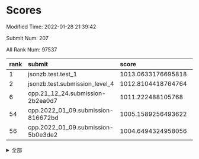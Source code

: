 # Scores

Modified Time: 2022-01-28 21:39:42

Submit Num: 207

All Rank Num: 97537

| rank |               submit               |       score        |       sigma        | pk_num |
| :--- | :--------------------------------- | :----------------- | :----------------- | :----- |
| 1    | jsonzb.test.test_1                 | 1013.0633176695818 | 0.8005545360660654 | 1882   |
| 2    | jsonzb.test.submission_level_4     | 1012.8104418764764 | 0.820922457303606  | 1880   |
| 6    | cpp.21_12_24.submission-2b2ea0d7   | 1011.222488105768  | 0.7673622693588075 | 1885   |
| 54   | cpp.2022_01_09.submission-816672bd | 1005.1589256493622 | 0.7245852913963666 | 1884   |
| 56   | cpp.2022_01_09.submission-5b0e3de2 | 1004.6494324958056 | 0.7140503893804272 | 1887   |


<details>
<summary>全部</summary>

| rank |                 submit                 |       score        |       sigma        | pk_num |
| :--- | :------------------------------------- | :----------------- | :----------------- | :----- |
| 1    | jsonzb.test.test_1                     | 1013.0633176695818 | 0.8005545360660654 | 1882   |
| 2    | jsonzb.test.submission_level_4         | 1012.8104418764764 | 0.820922457303606  | 1880   |
| 3    | gobigger.level_3.submission_level_3_9  | 1011.8510033602142 | 0.775169743147895  | 1885   |
| 4    | gobigger.level_3.submission_level_3_2  | 1011.794604381196  | 0.7665229613811452 | 1886   |
| 5    | gobigger.level_3.submission_level_3_32 | 1011.5314753226189 | 0.7610548483890112 | 1886   |
| 6    | cpp.21_12_24.submission-2b2ea0d7       | 1011.222488105768  | 0.7673622693588075 | 1885   |
| 7    | gobigger.level_3.submission_level_3_5  | 1011.1567397773022 | 0.770842009492814  | 1889   |
| 8    | gobigger.level_3.submission_level_3_40 | 1010.7737579949178 | 0.7814880844385114 | 1891   |
| 9    | gobigger.level_3.submission_level_3_31 | 1010.7210213812343 | 0.769344107712867  | 1886   |
| 10   | gobigger.level_3.submission_level_3_45 | 1010.674027016197  | 0.7783391360684498 | 1881   |
| 11   | gobigger.level_3.submission_level_3_46 | 1010.3929246879871 | 0.7433591639871594 | 1885   |
| 12   | gobigger.level_3.submission_level_3_19 | 1010.3207453953157 | 0.7776236410687103 | 1883   |
| 13   | gobigger.level_3.submission_level_3_21 | 1010.2862142725951 | 0.7527508581206112 | 1883   |
| 14   | gobigger.level_3.submission_level_3_27 | 1010.2629218724461 | 0.7506900603886756 | 1884   |
| 15   | gobigger.level_3.submission_level_3_49 | 1010.2048070514242 | 0.775384254675791  | 1886   |
| 16   | gobigger.level_3.submission_level_3_47 | 1010.1938792902197 | 0.7523462835193166 | 1885   |
| 17   | gobigger.level_3.submission_level_3_15 | 1010.1408931218142 | 0.7511656506463357 | 1888   |
| 18   | gobigger.level_3.submission_level_3_7  | 1010.1370574670915 | 0.7959774062285369 | 1879   |
| 19   | gobigger.level_3.submission_level_3_20 | 1010.1361814195567 | 0.7874850671513199 | 1881   |
| 20   | gobigger.level_3.submission_level_3_42 | 1010.1031581964817 | 0.7739115251251216 | 1881   |
| 21   | gobigger.level_3.submission_level_3_0  | 1010.0785549328066 | 0.7504330487634722 | 1888   |
| 22   | gobigger.level_3.submission_level_3_30 | 1010.0728728079316 | 0.7297134231487953 | 1885   |
| 23   | gobigger.level_3.submission_level_3_14 | 1009.9787995270397 | 0.7617847833352852 | 1884   |
| 24   | gobigger.level_3.submission_level_3_44 | 1009.8695225843344 | 0.7746217463332298 | 1886   |
| 25   | gobigger.level_3.submission_level_3_3  | 1009.8689755820571 | 0.766775221268413  | 1889   |
| 26   | gobigger.level_3.submission_level_3_48 | 1009.8283909616945 | 0.7479596940289798 | 1888   |
| 27   | gobigger.level_3.submission_level_3_17 | 1009.8230079969242 | 0.7614364973460939 | 1887   |
| 28   | gobigger.level_3.submission_level_3_8  | 1009.7991860442116 | 0.7411697050862085 | 1885   |
| 29   | gobigger.level_3.submission_level_3_36 | 1009.7967989752099 | 0.7512284915883748 | 1888   |
| 30   | gobigger.level_3.submission_level_3_6  | 1009.7856271101535 | 0.7629558684176385 | 1891   |
| 31   | gobigger.level_3.submission_level_3_13 | 1009.7835073404943 | 0.7410740797410378 | 1885   |
| 32   | gobigger.level_3.submission_level_3_26 | 1009.7662904199814 | 0.746792634191042  | 1885   |
| 33   | gobigger.level_3.submission_level_3_1  | 1009.703767766035  | 0.7548235298448976 | 1882   |
| 34   | gobigger.level_3.submission_level_3_28 | 1009.5984794849969 | 0.7293951357161392 | 1880   |
| 35   | gobigger.level_3.submission_level_3_25 | 1009.5729292931326 | 0.7671321762493154 | 1885   |
| 36   | gobigger.level_3.submission_level_3_23 | 1009.5513575501619 | 0.745574412769969  | 1886   |
| 37   | gobigger.level_3.submission_level_3_39 | 1009.5261349695027 | 0.7500187983694706 | 1885   |
| 38   | gobigger.level_3.submission_level_3_16 | 1009.479817388821  | 0.7744004448728992 | 1881   |
| 39   | gobigger.level_3.submission_level_3_35 | 1009.437499938414  | 0.7586168303137262 | 1883   |
| 40   | gobigger.level_3.submission_level_3_38 | 1009.3845136088138 | 0.7679458770598977 | 1890   |
| 41   | gobigger.level_3.submission_level_3_12 | 1009.3231280521985 | 0.739372509347523  | 1888   |
| 42   | gobigger.level_3.submission_level_3_24 | 1009.3019243492014 | 0.7586103329312656 | 1880   |
| 43   | gobigger.level_3.submission_level_3_34 | 1009.1892339771246 | 0.7547912310933349 | 1885   |
| 44   | gobigger.level_3.submission_level_3_11 | 1009.1514469208136 | 0.7609446163447603 | 1885   |
| 45   | gobigger.level_3.submission_level_3_37 | 1009.1246108617217 | 0.7344141587482642 | 1888   |
| 46   | gobigger.level_3.submission_level_3_10 | 1009.1012693644717 | 0.7544934783770546 | 1881   |
| 47   | gobigger.level_3.submission_level_3_4  | 1009.0333890220469 | 0.7405804873937984 | 1889   |
| 48   | gobigger.level_3.submission_level_3_43 | 1008.8917945872456 | 0.7413191784901536 | 1887   |
| 49   | gobigger.level_3.submission_level_3_18 | 1008.5960756692158 | 0.758658734347667  | 1887   |
| 50   | gobigger.level_3.submission_level_3_22 | 1008.5868954457401 | 0.765168061410478  | 1886   |
| 51   | gobigger.level_3.submission_level_3_41 | 1008.5277916657958 | 0.749730980076302  | 1892   |
| 52   | gobigger.level_3.submission_level_3_29 | 1008.3061398092664 | 0.7481467930613002 | 1884   |
| 53   | gobigger.level_3.submission_level_3_33 | 1008.0077128265171 | 0.7311871038002767 | 1886   |
| 54   | cpp.2022_01_09.submission-816672bd     | 1005.1589256493622 | 0.7245852913963666 | 1884   |
| 55   | gobigger.level_1.submission_level_1_36 | 1004.8022720254681 | 0.7198962638602787 | 1887   |
| 56   | cpp.2022_01_09.submission-5b0e3de2     | 1004.6494324958056 | 0.7140503893804272 | 1887   |
| 57   | gobigger.level_1.submission_level_1_16 | 1004.5669056284927 | 0.7281726639206108 | 1884   |
| 58   | gobigger.level_1.submission_level_1_19 | 1004.5243127795302 | 0.7230311573290739 | 1880   |
| 59   | gobigger.level_1.submission_level_1_28 | 1004.1471208589128 | 0.706920476829481  | 1888   |
| 60   | gobigger.level_1.submission_level_1_5  | 1004.1146430262502 | 0.7282811398127591 | 1887   |
| 61   | gobigger.level_1.submission_level_1_6  | 1004.0720799908358 | 0.7176473000585416 | 1888   |
| 62   | gobigger.level_1.submission_level_1_33 | 1004.0614276305671 | 0.7202766734525847 | 1886   |
| 63   | gobigger.level_1.submission_level_1_2  | 1004.0600688265803 | 0.7315928025790107 | 1887   |
| 64   | gobigger.level_1.submission_level_1_21 | 1004.0438691931221 | 0.7260037751599981 | 1885   |
| 65   | gobigger.level_1.submission_level_1_29 | 1004.0236035174964 | 0.712068587413495  | 1885   |
| 66   | gobigger.level_1.submission_level_1_46 | 1003.9765359130973 | 0.7140692519027924 | 1883   |
| 67   | gobigger.level_1.submission_level_1_18 | 1003.9397795999005 | 0.724311771788063  | 1884   |
| 68   | gobigger.level_1.submission_level_1_13 | 1003.8478744073852 | 0.7193716645170494 | 1883   |
| 69   | gobigger.level_1.submission_level_1_37 | 1003.8427136586549 | 0.7104309683790084 | 1885   |
| 70   | gobigger.level_1.submission_level_1_1  | 1003.7784428773112 | 0.7192562135895185 | 1882   |
| 71   | gobigger.level_1.submission_level_1_7  | 1003.7661279790332 | 0.7204884460915826 | 1887   |
| 72   | gobigger.level_1.submission_level_1_15 | 1003.7505593052944 | 0.7096303905289107 | 1883   |
| 73   | gobigger.level_1.submission_level_1_34 | 1003.6275992416663 | 0.7109201896524285 | 1888   |
| 74   | gobigger.level_1.submission_level_1_12 | 1003.5496717486789 | 0.7214301285475794 | 1889   |
| 75   | gobigger.level_1.submission_level_1_30 | 1003.5420303432787 | 0.7209283826032293 | 1884   |
| 76   | gobigger.level_1.submission_level_1_48 | 1003.5235318222997 | 0.7143701532993885 | 1890   |
| 77   | gobigger.level_1.submission_level_1_32 | 1003.4886451299049 | 0.7154378495947304 | 1879   |
| 78   | gobigger.level_1.submission_level_1_45 | 1003.4747071176498 | 0.7223551379671241 | 1887   |
| 79   | gobigger.level_1.submission_level_1_20 | 1003.3742184685605 | 0.7199095453522073 | 1883   |
| 80   | gobigger.level_1.submission_level_1_17 | 1003.3264018708556 | 0.7080090675998384 | 1880   |
| 81   | gobigger.level_1.submission_level_1_9  | 1003.321030315277  | 0.7193148368299503 | 1886   |
| 82   | gobigger.level_1.submission_level_1_43 | 1003.283530240499  | 0.723169849914422  | 1877   |
| 83   | gobigger.level_1.submission_level_1_0  | 1003.2821575307414 | 0.7130506708768964 | 1886   |
| 84   | gobigger.level_1.submission_level_1_24 | 1003.0650541558786 | 0.7046201707273445 | 1878   |
| 85   | gobigger.level_1.submission_level_1_26 | 1003.0241102782891 | 0.7273845143615159 | 1888   |
| 86   | gobigger.level_1.submission_level_1_39 | 1002.9523698312703 | 0.7138561840784675 | 1885   |
| 87   | gobigger.level_1.submission_level_1_11 | 1002.8395734169166 | 0.7144040173633298 | 1884   |
| 88   | gobigger.level_1.submission_level_1_14 | 1002.797150950837  | 0.7091428673811111 | 1884   |
| 89   | gobigger.level_1.submission_level_1_3  | 1002.7053903265675 | 0.7306570243801773 | 1880   |
| 90   | gobigger.level_1.submission_level_1_40 | 1002.6942620729316 | 0.7038362773387138 | 1885   |
| 91   | gobigger.level_1.submission_level_1_42 | 1002.6752878181297 | 0.7181084057048188 | 1882   |
| 92   | gobigger.level_1.submission_level_1_22 | 1002.5500070036782 | 0.7093856771863771 | 1882   |
| 93   | gobigger.level_1.submission_level_1_44 | 1002.544763288581  | 0.7183984078128846 | 1885   |
| 94   | gobigger.level_1.submission_level_1_41 | 1002.5183956122073 | 0.7110369045269487 | 1888   |
| 95   | gobigger.level_1.submission_level_1_35 | 1002.4912035877003 | 0.7046548833280488 | 1887   |
| 96   | gobigger.level_1.submission_level_1_25 | 1002.4857868495193 | 0.7133145951206041 | 1882   |
| 97   | gobigger.level_1.submission_level_1_27 | 1002.4338204244252 | 0.7038790516533306 | 1885   |
| 98   | gobigger.level_1.submission_level_1_38 | 1002.4080874618998 | 0.7078312650075547 | 1884   |
| 99   | gobigger.level_1.submission_level_1_10 | 1002.3063743122166 | 0.7190929435792149 | 1884   |
| 100  | gobigger.level_1.submission_level_1_47 | 1002.086640752218  | 0.715339538074958  | 1888   |
| 101  | gobigger.level_1.submission_level_1_8  | 1002.0451018471191 | 0.7114094257704215 | 1877   |
| 102  | gobigger.level_1.submission_level_1_23 | 1002.0411467535394 | 0.7101504371390367 | 1883   |
| 103  | gobigger.level_1.submission_level_1_49 | 1001.9637938277792 | 0.7185665148798582 | 1884   |
| 104  | gobigger.level_1.submission_level_1_31 | 1001.8871450466539 | 0.729354225423612  | 1886   |
| 105  | gobigger.level_1.submission_level_1_4  | 1001.424940881986  | 0.716062534760303  | 1882   |
| 106  | gobigger.random.submission_random_21   | 997.2499671758917  | 0.7128448755679185 | 1887   |
| 107  | gobigger.random.submission_random_38   | 997.1390151618205  | 0.6942465104285704 | 1884   |
| 108  | gobigger.random.submission_random_28   | 997.1362829206454  | 0.7035232537753104 | 1884   |
| 109  | gobigger.random.submission_random_34   | 997.1027842779499  | 0.7133294057506943 | 1884   |
| 110  | gobigger.random.submission_random_23   | 996.9794667007403  | 0.7166238283157532 | 1884   |
| 111  | gobigger.random.submission_random_27   | 996.935313927563   | 0.7057219873866876 | 1883   |
| 112  | gobigger.random.submission_random_9    | 996.9216369805873  | 0.7121361454585812 | 1884   |
| 113  | gobigger.random.submission_random_37   | 996.8837118434961  | 0.704042781901428  | 1885   |
| 114  | gobigger.random.submission_random_7    | 996.8422984708122  | 0.7185883185728683 | 1887   |
| 115  | gobigger.random.submission_random_8    | 996.7443639473562  | 0.7034676704700445 | 1879   |
| 116  | gobigger.random.submission_random_36   | 996.7350826293539  | 0.7143689280598907 | 1884   |
| 117  | gobigger.random.submission_random_19   | 996.7270608877669  | 0.7156707532655247 | 1882   |
| 118  | gobigger.random.submission_random_10   | 996.5178248165404  | 0.7111870409792626 | 1884   |
| 119  | gobigger.random.submission_random_14   | 996.4830929572635  | 0.7096077634749038 | 1889   |
| 120  | gobigger.random.submission_random_18   | 996.4359083509627  | 0.7118805379821956 | 1886   |
| 121  | gobigger.random.submission_random_22   | 996.3676704033065  | 0.7196129593379406 | 1883   |
| 122  | gobigger.random.submission_random_17   | 996.3310453134874  | 0.7094505143122757 | 1883   |
| 123  | gobigger.random.submission_random_45   | 996.2382607116188  | 0.6919563960609874 | 1887   |
| 124  | gobigger.random.submission_random_6    | 996.1850574491158  | 0.7099304427444463 | 1888   |
| 125  | gobigger.random.submission_random_29   | 996.1419865615206  | 0.7138970072858963 | 1884   |
| 126  | gobigger.random.submission_random_13   | 996.1302529151061  | 0.7165600452636303 | 1888   |
| 127  | gobigger.random.submission_random_46   | 996.0866791751401  | 0.7011363782328371 | 1883   |
| 128  | gobigger.random.submission_random_15   | 996.067215593897   | 0.7039214002508614 | 1885   |
| 129  | gobigger.random.submission_random_41   | 996.050800586029   | 0.7108146312892486 | 1880   |
| 130  | gobigger.random.submission_random_16   | 996.0343905764643  | 0.7087794669759957 | 1884   |
| 131  | gobigger.random.submission_random_35   | 996.0143990291085  | 0.6992235211315795 | 1890   |
| 132  | gobigger.random.submission_random_24   | 996.0014446553512  | 0.7170001797734551 | 1879   |
| 133  | gobigger.random.submission_random_31   | 995.978265238278   | 0.7056674021525705 | 1884   |
| 134  | gobigger.random.submission_random_0    | 995.9631991025294  | 0.7107485551067559 | 1886   |
| 135  | gobigger.random.submission_random_44   | 995.9588507873756  | 0.6993675972047746 | 1891   |
| 136  | gobigger.random.submission_random_26   | 995.9165031257062  | 0.6994717721536738 | 1881   |
| 137  | gobigger.random.submission_random_11   | 995.8805032963919  | 0.7078503043065526 | 1886   |
| 138  | gobigger.random.submission_random_39   | 995.8017466604459  | 0.7106253203372526 | 1883   |
| 139  | gobigger.random.submission_random_3    | 995.7373308837953  | 0.7057373562289745 | 1883   |
| 140  | gobigger.random.submission_random_32   | 995.7287801331642  | 0.7157354018819406 | 1882   |
| 141  | gobigger.random.submission_random_42   | 995.6954469186783  | 0.724173924440266  | 1881   |
| 142  | gobigger.random.submission_random_5    | 995.6378073417457  | 0.7086760289035094 | 1882   |
| 143  | gobigger.random.submission_random_30   | 995.6162498300887  | 0.7074527086974358 | 1887   |
| 144  | gobigger.random.submission_random_33   | 995.5321061247558  | 0.708387698279108  | 1888   |
| 145  | gobigger.random.submission_random_2    | 995.4860912435835  | 0.7246617835180267 | 1887   |
| 146  | gobigger.random.submission_random_4    | 995.4639789623537  | 0.7116719038458356 | 1887   |
| 147  | gobigger.random.submission_random_12   | 995.4270802586049  | 0.7158875224104814 | 1882   |
| 148  | gobigger.random.submission_random_40   | 995.38977546469    | 0.722855381580571  | 1883   |
| 149  | gobigger.random.submission_random_25   | 995.2652445293933  | 0.7182019952717518 | 1892   |
| 150  | gobigger.random.submission_random_43   | 995.1866445246968  | 0.7058358608355142 | 1887   |
| 151  | gobigger.random.submission_random_49   | 995.1436591561787  | 0.7138977488328336 | 1883   |
| 152  | gobigger.random.submission_random_47   | 995.0849914519791  | 0.7112739095405334 | 1880   |
| 153  | gobigger.random.submission_random_20   | 995.0679736663751  | 0.7167279077325809 | 1882   |
| 154  | gobigger.random.submission_random_1    | 995.0321816137434  | 0.7171461949625623 | 1879   |
| 155  | gobigger.random.submission_random_48   | 994.4477917196871  | 0.7280878575217183 | 1885   |
| 156  | gobigger.level_2.submission_level_2_46 | 993.7371533682112  | 0.7170937993370782 | 1888   |
| 157  | gobigger.level_2.submission_level_2_6  | 993.5204236197798  | 0.7411972391019409 | 1884   |
| 158  | gobigger.level_2.submission_level_2_12 | 993.2949306082008  | 0.7489160543573211 | 1883   |
| 159  | gobigger.level_2.submission_level_2_23 | 993.2765118687429  | 0.7374702448791306 | 1890   |
| 160  | gobigger.level_2.submission_level_2_0  | 993.2307549306074  | 0.7340202852030291 | 1887   |
| 161  | gobigger.level_2.submission_level_2_39 | 993.2126282518533  | 0.7603218983655228 | 1882   |
| 162  | gobigger.level_2.submission_level_2_32 | 993.1831726253088  | 0.7363429568222891 | 1889   |
| 163  | gobigger.level_2.submission_level_2_24 | 992.9256760455611  | 0.7493119989479216 | 1887   |
| 164  | gobigger.level_2.submission_level_2_14 | 992.8701827786903  | 0.7575083821418165 | 1887   |
| 165  | gobigger.level_2.submission_level_2_1  | 992.8662689335865  | 0.7403815969618659 | 1888   |
| 166  | gobigger.level_2.submission_level_2_17 | 992.7786425017988  | 0.7322535826435977 | 1884   |
| 167  | gobigger.level_2.submission_level_2_3  | 992.5341526753925  | 0.7574783422337849 | 1881   |
| 168  | gobigger.level_2.submission_level_2_15 | 992.4981735300141  | 0.7419468261440954 | 1888   |
| 169  | gobigger.level_2.submission_level_2_4  | 992.467412996677   | 0.7505672922060858 | 1884   |
| 170  | gobigger.level_2.submission_level_2_48 | 992.3623424908732  | 0.7362599537180364 | 1885   |
| 171  | gobigger.level_2.submission_level_2_25 | 992.3618218628561  | 0.7509968460284484 | 1887   |
| 172  | gobigger.level_2.submission_level_2_22 | 992.2564271106321  | 0.7602200472848275 | 1887   |
| 173  | gobigger.level_2.submission_level_2_30 | 992.2399235553268  | 0.7485754933017565 | 1890   |
| 174  | gobigger.level_2.submission_level_2_40 | 992.2242671890962  | 0.7414079232675345 | 1884   |
| 175  | gobigger.level_2.submission_level_2_5  | 992.221457841402   | 0.7557112434702561 | 1884   |
| 176  | gobigger.level_2.submission_level_2_9  | 992.0936604724068  | 0.7419350317691354 | 1886   |
| 177  | gobigger.level_2.submission_level_2_41 | 992.0819908036525  | 0.751324294482588  | 1890   |
| 178  | gobigger.level_2.submission_level_2_27 | 992.0701027768735  | 0.7437143678110562 | 1880   |
| 179  | gobigger.level_2.submission_level_2_49 | 992.049632231069   | 0.7509566239155107 | 1882   |
| 180  | gobigger.level_2.submission_level_2_26 | 991.9180003721328  | 0.7351058654998973 | 1883   |
| 181  | gobigger.level_2.submission_level_2_42 | 991.8962235053506  | 0.7469916306702531 | 1881   |
| 182  | gobigger.level_2.submission_level_2_37 | 991.8897315958937  | 0.7429800531797021 | 1883   |
| 183  | gobigger.level_2.submission_level_2_13 | 991.8277674260004  | 0.7492111724935039 | 1886   |
| 184  | gobigger.level_2.submission_level_2_29 | 991.8136948759114  | 0.7543543517716272 | 1883   |
| 185  | gobigger.level_2.submission_level_2_18 | 991.7564627352399  | 0.7525048434939935 | 1886   |
| 186  | gobigger.level_2.submission_level_2_36 | 991.7377042711585  | 0.7576595333535673 | 1883   |
| 187  | gobigger.level_2.submission_level_2_43 | 991.6969759967948  | 0.7558393892369583 | 1885   |
| 188  | gobigger.level_2.submission_level_2_8  | 991.6812505227348  | 0.7398989718680414 | 1885   |
| 189  | gobigger.level_2.submission_level_2_47 | 991.6651460027374  | 0.7492205037081562 | 1885   |
| 190  | gobigger.level_2.submission_level_2_44 | 991.64396010578    | 0.7504355235748343 | 1884   |
| 191  | gobigger.level_2.submission_level_2_16 | 991.6415540732552  | 0.7431304757004658 | 1881   |
| 192  | gobigger.level_2.submission_level_2_34 | 991.6378147940526  | 0.7330480813203069 | 1889   |
| 193  | gobigger.level_2.submission_level_2_35 | 991.5466151117722  | 0.7422958702623808 | 1884   |
| 194  | gobigger.level_2.submission_level_2_20 | 991.5184829593125  | 0.7450157548526998 | 1880   |
| 195  | gobigger.level_2.submission_level_2_38 | 991.5126805170916  | 0.7247937647476709 | 1890   |
| 196  | gobigger.level_2.submission_level_2_19 | 991.4100839162386  | 0.7533291589288462 | 1885   |
| 197  | gobigger.level_2.submission_level_2_33 | 991.3930077777161  | 0.7480572305546467 | 1887   |
| 198  | gobigger.level_2.submission_level_2_10 | 991.2854493356276  | 0.7645730572236206 | 1882   |
| 199  | gobigger.level_2.submission_level_2_31 | 991.2731652205335  | 0.7497326170744251 | 1887   |
| 200  | gobigger.level_2.submission_level_2_7  | 990.9081878806903  | 0.7733052770311822 | 1881   |
| 201  | gobigger.level_2.submission_level_2_2  | 990.8571131769497  | 0.736674163414588  | 1887   |
| 202  | gobigger.level_2.submission_level_2_45 | 990.819381916771   | 0.770776362686514  | 1891   |
| 203  | gobigger.level_2.submission_level_2_28 | 990.5156549175446  | 0.7524730355317619 | 1885   |
| 204  | gobigger.level_2.submission_level_2_11 | 990.1019125265119  | 0.7830060072390025 | 1880   |
| 205  | gobigger.level_2.submission_level_2_21 | 989.873262048997   | 0.7604560528841611 | 1885   |
| 206  | gobigger.none.submission_none_1        | 976.9180888090349  | 1.2655112856932618 | 1886   |
| 207  | gobigger.none.submission_none_0        | 976.0454183141625  | 1.3901979463329857 | 1885   |

</details>